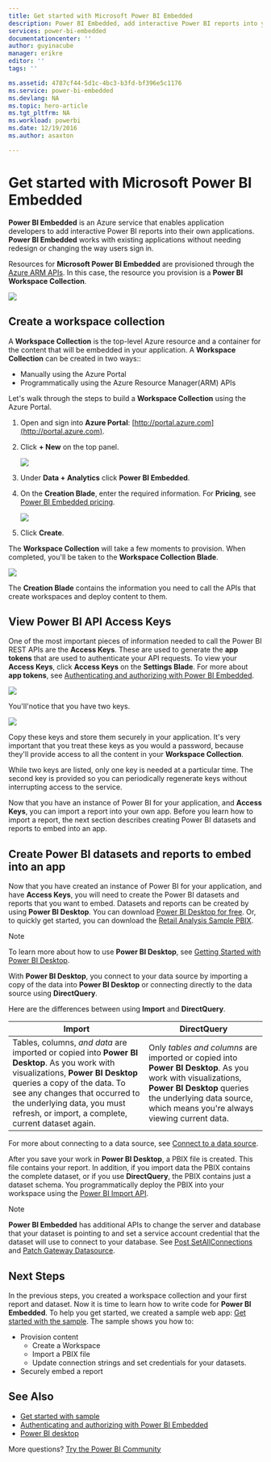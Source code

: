 ```yaml
---
title: Get started with Microsoft Power BI Embedded
description: Power BI Embedded, add interactive Power BI reports into your business intelligence application
services: power-bi-embedded
documentationcenter: ''
author: guyinacube
manager: erikre
editor: ''
tags: ''

ms.assetid: 4787cf44-5d1c-4bc3-b3fd-bf396e5c1176
ms.service: power-bi-embedded
ms.devlang: NA
ms.topic: hero-article
ms.tgt_pltfrm: NA
ms.workload: powerbi
ms.date: 12/19/2016
ms.author: asaxton

---
```

# Get started with Microsoft Power BI Embedded
**Power BI Embedded** is an Azure service that enables application developers to add interactive Power BI reports into their own applications. **Power BI Embedded** works with existing applications without needing redesign or changing the way users sign in.

Resources for **Microsoft Power BI Embedded** are provisioned through the [Azure ARM APIs](https://msdn.microsoft.com/library/mt712306.aspx). In this case, the resource you provision is a **Power BI Workspace Collection**.

![](media/power-bi-embedded-get-started/introduction.png)

## Create a workspace collection
A **Workspace Collection** is the top-level Azure resource and a container for the content that will be embedded in your application. A **Workspace Collection** can be created in two ways::

* Manually using the Azure Portal
* Programmatically using the Azure Resource Manager(ARM) APIs

Let's walk through the steps to build a **Workspace Collection** using the Azure Portal.

1. Open and sign into **Azure Portal**: [http://portal.azure.com](http://portal.azure.com).
2. Click **+ New** on the top panel.
   
   ![](media/power-bi-embedded-get-started/create-workspace-1.png)
3. Under **Data + Analytics** click **Power BI Embedded**.
4. On the **Creation Blade**, enter the required information. For **Pricing**, see [Power BI Embedded pricing](http://go.microsoft.com/fwlink/?LinkID=760527).
   
   ![](media/power-bi-embedded-get-started/create-workspace-2.png)
5. Click **Create**.

The **Workspace Collection** will take a few moments to provision. When completed, you'll be taken to the **Workspace Collection Blade**.

   ![](media/power-bi-embedded-get-started/create-workspace-3.png)

The **Creation Blade** contains the information you need to call the APIs that create workspaces and deploy content to them.

<a name="view-access-keys"/>

## View Power BI API Access Keys
One of the most important pieces of information needed to call the Power BI REST APIs are the **Access Keys**. These are used to generate the **app tokens** that are used to authenticate your API requests. To view your **Access Keys**, click **Access Keys** on the **Settings Blade**. For more about **app tokens**, see [Authenticating and authorizing with Power BI Embedded](power-bi-embedded-app-token-flow.md).

   ![](media/power-bi-embedded-get-started/access-keys.png)

You'll'notice that you have two keys.

   ![](media/power-bi-embedded-get-started/access-keys-2.png)

Copy these keys and store them securely in your application. It's very important that you treat these keys as you would a password, because they'll provide access to all the content in your **Workspace Collection**.

While two keys are listed, only one key is needed at a particular time. The second key is provided so you can periodically regenerate keys without interrupting access to the service.

Now that you have an instance of Power BI for your application, and **Access Keys**, you can import a report into your own app. Before you learn how to import a report, the next section describes creating Power BI datasets and reports to embed into an app.

## Create Power BI datasets and reports to embed into an app
Now that you have created an instance of Power BI for your application, and have **Access Keys**, you will need to create the Power BI datasets and reports that you want to embed. Datasets and reports  can be created by using **Power BI Desktop**. You can download [Power BI Desktop for free](https://go.microsoft.com/fwlink/?LinkId=521662). Or, to quickly get started, you can download the [Retail Analysis Sample PBIX](http://go.microsoft.com/fwlink/?LinkID=780547).

> [!NOTE]
> To learn more about how to use **Power BI Desktop**, see [Getting Started with Power BI Desktop](https://powerbi.microsoft.com/en-us/guided-learning/powerbi-learning-0-2-get-started-power-bi-desktop).

With **Power BI Desktop**, you connect to your data source by importing a copy of the data into **Power BI Desktop** or connecting directly to the data source using **DirectQuery**.

Here are the differences between using **Import** and **DirectQuery**.

| Import | DirectQuery |
| --- | --- |
| Tables, columns, *and data* are imported or copied into **Power BI Desktop**. As you work with visualizations, **Power BI Desktop** queries a copy of the data. To see any changes that occurred to the underlying data, you must refresh, or import, a complete, current dataset again. |Only *tables and columns* are imported or copied into **Power BI Desktop**. As you work with visualizations, **Power BI Desktop** queries the underlying data source, which means you're always viewing current data. |

For more about connecting to a data source, see [Connect to a data source](power-bi-embedded-connect-datasource.md).

After you save your work in **Power BI Desktop**, a PBIX file is created. This file contains your report. In addition, if you import data the PBIX contains the complete dataset, or if you use **DirectQuery**, the PBIX contains just a dataset schema. You programmatically deploy the PBIX into your workspace using the [Power BI Import API](https://msdn.microsoft.com/library/mt711504.aspx).

> [!NOTE]
> **Power BI Embedded** has additional APIs to change the server and database that your dataset is pointing to and set a service account credential that the dataset will use to connect to your database. See [Post SetAllConnections](https://msdn.microsoft.com/library/mt711505.aspx) and [Patch Gateway Datasource](https://msdn.microsoft.com/library/mt711498.aspx).

## Next Steps
In the previous steps, you created a workspace collection and your first report and dataset. Now it is time to learn how to write code for **Power BI Embedded**. To help you get started, we created a sample web app: [Get started with the sample](power-bi-embedded-get-started-sample.md). The sample shows you how to:

* Provision content
  * Create a Workspace
  * Import a PBIX file
  * Update connection strings and set credentials for your datasets.
* Securely embed a report

## See Also
* [Get started with sample](power-bi-embedded-get-started-sample.md)
* [Authenticating and authorizing with Power BI Embedded](power-bi-embedded-app-token-flow.md)
* [Power BI desktop](https://powerbi.microsoft.com/documentation/powerbi-desktop-get-the-desktop/)

More questions? [Try the Power BI Community](http://community.powerbi.com/)

